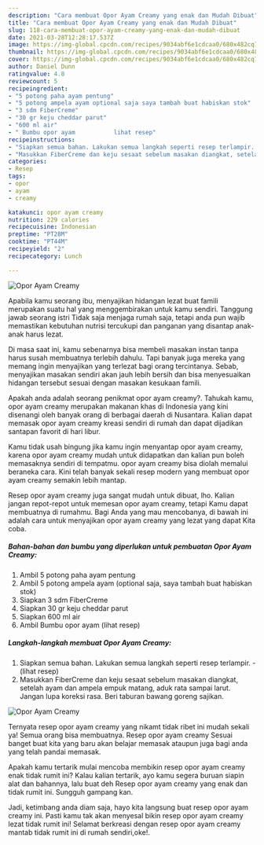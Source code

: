 ```yaml
---
description: "Cara membuat Opor Ayam Creamy yang enak dan Mudah Dibuat"
title: "Cara membuat Opor Ayam Creamy yang enak dan Mudah Dibuat"
slug: 118-cara-membuat-opor-ayam-creamy-yang-enak-dan-mudah-dibuat
date: 2021-03-28T12:28:17.537Z
image: https://img-global.cpcdn.com/recipes/9034abf6e1cdcaa0/680x482cq70/opor-ayam-creamy-foto-resep-utama.jpg
thumbnail: https://img-global.cpcdn.com/recipes/9034abf6e1cdcaa0/680x482cq70/opor-ayam-creamy-foto-resep-utama.jpg
cover: https://img-global.cpcdn.com/recipes/9034abf6e1cdcaa0/680x482cq70/opor-ayam-creamy-foto-resep-utama.jpg
author: Daniel Dunn
ratingvalue: 4.8
reviewcount: 5
recipeingredient:
- "5 potong paha ayam pentung"
- "5 potong ampela ayam optional saja saya tambah buat habiskan stok"
- "3 sdm FiberCreme"
- "30 gr keju cheddar parut"
- "600 ml air"
- " Bumbu opor ayam           lihat resep"
recipeinstructions:
- "Siapkan semua bahan. Lakukan semua langkah seperti resep terlampir.           (lihat resep)"
- "Masukkan FiberCreme dan keju sesaat sebelum masakan diangkat, setelah ayam dan ampela empuk matang, aduk rata sampai larut. Jangan lupa koreksi rasa. Beri taburan bawang goreng sajikan."
categories:
- Resep
tags:
- opor
- ayam
- creamy

katakunci: opor ayam creamy 
nutrition: 229 calories
recipecuisine: Indonesian
preptime: "PT28M"
cooktime: "PT44M"
recipeyield: "2"
recipecategory: Lunch

---
```



![Opor Ayam Creamy](https://img-global.cpcdn.com/recipes/9034abf6e1cdcaa0/680x482cq70/opor-ayam-creamy-foto-resep-utama.jpg)

Apabila kamu seorang ibu, menyajikan hidangan lezat buat famili merupakan suatu hal yang menggembirakan untuk kamu sendiri. Tanggung jawab seorang istri Tidak saja menjaga rumah saja, tetapi anda pun wajib memastikan kebutuhan nutrisi tercukupi dan panganan yang disantap anak-anak harus lezat.

Di masa  saat ini, kamu sebenarnya bisa membeli masakan instan tanpa harus susah membuatnya terlebih dahulu. Tapi banyak juga mereka yang memang ingin menyajikan yang terlezat bagi orang tercintanya. Sebab, menyajikan masakan sendiri akan jauh lebih bersih dan bisa menyesuaikan hidangan tersebut sesuai dengan masakan kesukaan famili. 



Apakah anda adalah seorang penikmat opor ayam creamy?. Tahukah kamu, opor ayam creamy merupakan makanan khas di Indonesia yang kini disenangi oleh banyak orang di berbagai daerah di Nusantara. Kalian dapat memasak opor ayam creamy kreasi sendiri di rumah dan dapat dijadikan santapan favorit di hari libur.

Kamu tidak usah bingung jika kamu ingin menyantap opor ayam creamy, karena opor ayam creamy mudah untuk didapatkan dan kalian pun boleh memasaknya sendiri di tempatmu. opor ayam creamy bisa diolah memalui beraneka cara. Kini telah banyak sekali resep modern yang membuat opor ayam creamy semakin lebih mantap.

Resep opor ayam creamy juga sangat mudah untuk dibuat, lho. Kalian jangan repot-repot untuk memesan opor ayam creamy, tetapi Kamu dapat membuatnya di rumahmu. Bagi Anda yang mau mencobanya, di bawah ini adalah cara untuk menyajikan opor ayam creamy yang lezat yang dapat Kita coba.

<!--inarticleads1-->

##### Bahan-bahan dan bumbu yang diperlukan untuk pembuatan Opor Ayam Creamy:

1. Ambil 5 potong paha ayam pentung
1. Ambil 5 potong ampela ayam (optional saja, saya tambah buat habiskan stok)
1. Siapkan 3 sdm FiberCreme
1. Siapkan 30 gr keju cheddar parut
1. Siapkan 600 ml air
1. Ambil  Bumbu opor ayam           (lihat resep)




<!--inarticleads2-->

##### Langkah-langkah membuat Opor Ayam Creamy:

1. Siapkan semua bahan. Lakukan semua langkah seperti resep terlampir. -           (lihat resep)
1. Masukkan FiberCreme dan keju sesaat sebelum masakan diangkat, setelah ayam dan ampela empuk matang, aduk rata sampai larut. Jangan lupa koreksi rasa. Beri taburan bawang goreng sajikan.
<img src="https://img-global.cpcdn.com/steps/b0f7a0b885f3b881/160x128cq70/opor-ayam-creamy-langkah-memasak-2-foto.jpg" alt="Opor Ayam Creamy">



Ternyata resep opor ayam creamy yang nikamt tidak ribet ini mudah sekali ya! Semua orang bisa membuatnya. Resep opor ayam creamy Sesuai banget buat kita yang baru akan belajar memasak ataupun juga bagi anda yang telah pandai memasak.

Apakah kamu tertarik mulai mencoba membikin resep opor ayam creamy enak tidak rumit ini? Kalau kalian tertarik, ayo kamu segera buruan siapin alat dan bahannya, lalu buat deh Resep opor ayam creamy yang enak dan tidak rumit ini. Sungguh gampang kan. 

Jadi, ketimbang anda diam saja, hayo kita langsung buat resep opor ayam creamy ini. Pasti kamu tak akan menyesal bikin resep opor ayam creamy lezat tidak rumit ini! Selamat berkreasi dengan resep opor ayam creamy mantab tidak rumit ini di rumah sendiri,oke!.

